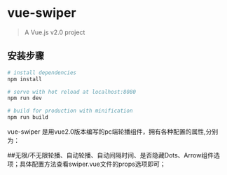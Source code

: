 # vue-swiper

> A Vue.js v2.0 project  

## 安装步骤

``` bash
# install dependencies
npm install

# serve with hot reload at localhost:8080
npm run dev

# build for production with minification
npm run build
```

vue-swiper 是用vue2.0版本编写的pc端轮播组件，拥有各种配置的属性,分别为：

##无限/不无限轮播、自动轮播、自动间隔时间、是否隐藏Dots、Arrow组件选项；具体配置方法查看swiper.vue文件的props选项即可；
